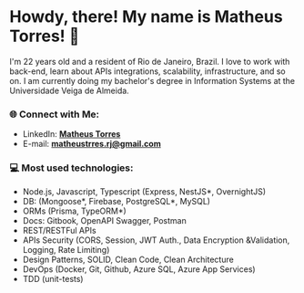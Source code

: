# Howdy, there! My name is Matheus Torres! 👋

I'm 22 years old and a resident of Rio de Janeiro, Brazil. I love to work with back-end, learn about APIs integrations, scalability, infrastructure, and so on. I am currently doing my bachelor's degree in Information Systems at the Universidade Veiga de Almeida. 

### 🌐 Connect with Me:
- LinkedIn: **[Matheus Torres][linkedin]**
- E-mail: **matheustrres.rj@gmail.com**

### 💻 Most used technologies:
- Node.js, Javascript, Typescript (Express, NestJS*, OvernightJS)
- DB: (Mongoose*, Firebase, PostgreSQL*, MySQL)
- ORMs (Prisma, TypeORM*)
- Docs: Gitbook, OpenAPI Swagger, Postman
- REST/RESTFul APIs
- APIs Security (CORS, Session, JWT Auth., Data Encryption &Validation, Logging, Rate Limiting)
- Design Patterns, SOLID, Clean Code, Clean Architecture
- DevOps (Docker, Git, Github, Azure SQL, Azure App Services)
- TDD (unit-tests)

[linkedin]: https://www.linkedin.com/in/torr7s/
[portfolio]: https://github.com/Torr7s?tab=repositories
